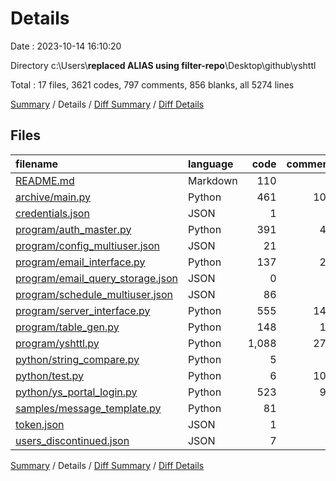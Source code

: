 # Details

Date : 2023-10-14 16:10:20

Directory c:\\Users\\**replaced ALIAS using filter-repo**\\Desktop\\github\\yshttl

Total : 17 files,  3621 codes, 797 comments, 856 blanks, all 5274 lines

[Summary](results.md) / Details / [Diff Summary](diff.md) / [Diff Details](diff-details.md)

## Files
| filename | language | code | comment | blank | total |
| :--- | :--- | ---: | ---: | ---: | ---: |
| [README.md](/README.md) | Markdown | 110 | 0 | 19 | 129 |
| [archive/main.py](/archive/main.py) | Python | 461 | 101 | 127 | 689 |
| [credentials.json](/credentials.json) | JSON | 1 | 0 | 0 | 1 |
| [program/auth_master.py](/program/auth_master.py) | Python | 391 | 41 | 64 | 496 |
| [program/config_multiuser.json](/program/config_multiuser.json) | JSON | 21 | 0 | 0 | 21 |
| [program/email_interface.py](/program/email_interface.py) | Python | 137 | 26 | 43 | 206 |
| [program/email_query_storage.json](/program/email_query_storage.json) | JSON | 0 | 0 | 1 | 1 |
| [program/schedule_multiuser.json](/program/schedule_multiuser.json) | JSON | 86 | 0 | 0 | 86 |
| [program/server_interface.py](/program/server_interface.py) | Python | 555 | 144 | 83 | 782 |
| [program/table_gen.py](/program/table_gen.py) | Python | 148 | 18 | 30 | 196 |
| [program/yshttl.py](/program/yshttl.py) | Python | 1,088 | 270 | 353 | 1,711 |
| [python/string_compare.py](/python/string_compare.py) | Python | 5 | 0 | 3 | 8 |
| [python/test.py](/python/test.py) | Python | 6 | 106 | 35 | 147 |
| [python/ys_portal_login.py](/python/ys_portal_login.py) | Python | 523 | 91 | 97 | 711 |
| [samples/message_template.py](/samples/message_template.py) | Python | 81 | 0 | 1 | 82 |
| [token.json](/token.json) | JSON | 1 | 0 | 0 | 1 |
| [users_discontinued.json](/users_discontinued.json) | JSON | 7 | 0 | 0 | 7 |

[Summary](results.md) / Details / [Diff Summary](diff.md) / [Diff Details](diff-details.md)